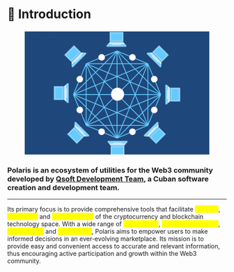 # 📌 Introduction

###

<figure><img src=".gitbook/assets/image (1).png" alt=""><figcaption></figcaption></figure>

### Polaris is an ecosystem of utilities for the Web3 community developed by [Qsoft Development Team](https://cusoft.tech), a Cuban software creation and development team.

***

Its primary focus is to provide comprehensive tools that facilitate <mark style="color:yellow;">tracking</mark>, <mark style="color:yellow;">interaction</mark> and <mark style="color:yellow;">understanding</mark> of the cryptocurrency and blockchain technology space. With a wide range of <mark style="color:yellow;">mobile apps</mark>, <mark style="color:yellow;">browser extensions</mark>, <mark style="color:yellow;">Discord bots</mark> and <mark style="color:yellow;">web portals</mark>, Polaris aims to empower users to make informed decisions in an ever-evolving marketplace. Its mission is to provide easy and convenient access to accurate and relevant information, thus encouraging active participation and growth within the Web3 community.
